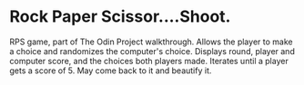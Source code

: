 # Rock Paper Scissor....Shoot.

RPS game, part of The Odin Project walkthrough.
Allows the player to make a choice and randomizes the computer's choice.
Displays round, player and computer score, and the choices both players made.
Iterates until a player gets a score of 5.
May come back to it and beautify it.

